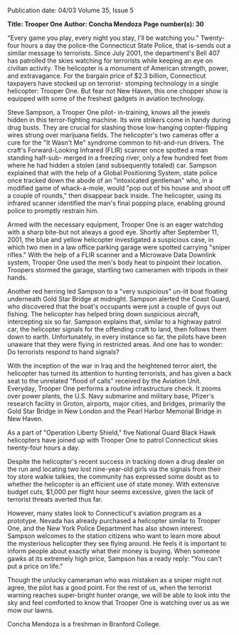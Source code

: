 Publication date: 04/03
Volume 35, Issue 5

**Title: Trooper One**
**Author: Concha Mendoza**
**Page number(s): 30**

"Every game you play, every night you 
stay, I'll be watching you." Twenty-
four hours a day the police-the 
Connecticut State Police, that is-sends 
out a similar message to terrorists. Since 
July 2001, the department's Bell 407 has 
patrolled the skies watching for terrorists 
while keeping an eye on civilian activity. 
The helicopter is a monument of American 
strength, power, and extravagance. For the 
bargain price of $2.3 billion, Connecticut 
taxpayers have stocked up on terrorist-
stomping technology in a single helicopter: 
Trooper One. But fear not New Haven, 
this one chopper show is equipped with 
some of the freshest gadgets in aviation 
technology. 

Steve Sampson, a Trooper One pilot-
in-training, knows all the jewels hidden in 
this terror-fighting machine. Its wire strikers come in handy during drug busts. They 
are crucial for slashing those low-hanging 
copter-flipping wires strung over marijuana 
fields. The helicopter's two cameras offer a 
cure for the "It Wasn't Me" syndrome common to hit-and-run drivers. The craft's 
Forward-Looking Infrared (FLIR) scanner 
once spotted a man standing half-sub-
merged in a freezing river, only a few hundred 
feet from where he had hidden a 
stolen (and subsequently totaled) car. 
Sampson explained that with the help of a 
Global Positioning System, state police 
once tracked down the abode of an "intoxicated gentleman" who, in a modified game 
of whack-a-mole, would "pop out of his 
house and shoot off a couple of rounds," 
then disappear back inside. The helicopter, 
using its infrared scanner identified the 
man's final popping place, enabling ground 
police to promptly restrain him. 

Armed with the necessary equipment, 
Trooper One is an eager watchdog with a 
sharp bite-but not always a good eye. 
Shortly after September 11, 2001, the blue 
and yellow helicopter investigated a suspicious case, in which two men in a law office 
parking garage were spotted carrying 
"sniper rifles." With the help of a FLIR 
scanner and a Microwave Data Downlink 
system, Trooper One used the men's body 
heat to pinpoint their location. Troopers 
stormed the garage, startling two cameramen with tripods in their hands. 

Another red herring led Sampson to a 
"very suspicious" un-lit boat floating 
underneath Gold Star Bridge at midnight. 
Sampson alerted the Coast Guard, who 
discovered that the boat's occupants were 
just a couple of guys out fishing. The helicopter has helped bring down suspicious 
aircraft, intercepting six so far. Sampson 
explains that, similar to a highway patrol 
car, the helicopter signals for the offending 
craft to land, then follows them down to 
earth. Unfortunately, in every instance so 
far, the pilots have been unaware that they 
were flying in restricted areas. And one has 
to wonder: Do terrorists respond to hand 
signals? 

With the inception of the war in Iraq 
and the heightened terror alert, the helicopter has turned its attention to hunting 
terrorists, and has given a back seat to the 
unrelated "flood of calls" received by the 
Aviation Unit. Everyday, Trooper One performs a routine infrastructure check. It 
zooms over power plants, the U.S. Navy 
submarine and military base, Pfizer's 
research facility in Groton, airports, major 
cities, and bridges, primarily the Gold Star 
Bridge in New London and the Pearl 
Harbor Memorial Bridge in New Haven. 

As a part of "Operation Liberty Shield," 
five National Guard Black Hawk helicopters have joined up with Trooper One 
to patrol Connecticut skies twenty-four 
hours a day. 

Despite the helicopter's recent success 
in tracking down a drug dealer on the run 
and locating two lost nine-year-old girls via 
the signals from their toy store walkie 
talkies, the community has expressed some 
doubt as to whether the helicopter is an 
efficient use of state money. With extensive 
budget cuts, $1,000 per flight hour seems 
excessive, given the lack of terrorist threats 
averted thus far. 

However, many states look 
to Connecticut's aviation program as a prototype. Nevada has already purchased a helicopter similar to Trooper One, and the 
New York Police Department has also 
shown interest. Sampson welcomes to the 
station citizens who want to learn more 
about the mysterious helicopter they see 
flying around. He feels it is important to 
inform people about exactly what their 
money is buying. When someone gawks at 
its extremely high price, Sampson has a 
ready reply: "You can't put a price on life." 

Though the unlucky cameraman who 
was mistaken as a sniper might not agree, 
the pilot has a good point. For the rest of 
us, when the terrorist warning reaches 
super-bright hunter orange, we will be able 
to look into the sky and feel comforted to 
know that Trooper One is watching over us 
as we mow our lawns. 

Concha Mendoza is a 
freshman in Branford College.